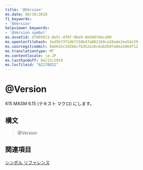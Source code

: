 ```yaml
---
title: '@Version'
ms.date: 08/30/2018
f1_keywords:
- '@Version'
helpviewer_keywords:
- '@Version symbol'
ms.assetid: d7005811-de5c-4f8f-96e9-0e50d7ebca90
ms.openlocfilehash: 3ad5b73f14bf158b47a802169ca26ade2ea54c59
ms.sourcegitcommit: 0ab61bc3d2b6cfbd52a16c6ab2b97a8ea1864f12
ms.translationtype: MT
ms.contentlocale: ja-JP
ms.lasthandoff: 04/23/2019
ms.locfileid: "62178822"
---
```

# <a name="version"></a>@Version

615 MASM 6.15 (テキスト マクロ) にします。

## <a name="syntax"></a>構文

> @Version

## <a name="see-also"></a>関連項目

[シンボル リファレンス](../../assembler/masm/symbols-reference.md)<br/>